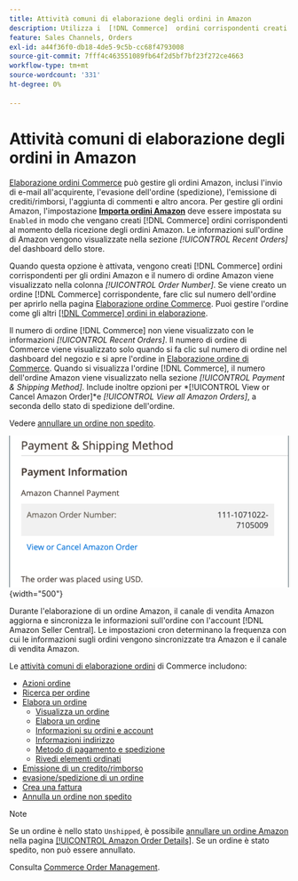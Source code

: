 ```yaml
---
title: Attività comuni di elaborazione degli ordini in Amazon
description: Utilizza i  [!DNL Commerce]  ordini corrispondenti creati per gli ordini di Amazon per gestire l'attività e l'elaborazione degli ordini nell'amministratore [!UICONTROL Commerce].
feature: Sales Channels, Orders
exl-id: a44f36f0-db18-4de5-9c5b-cc68f4793008
source-git-commit: 7fff4c463551089fb64f2d5bf7bf23f272ce4663
workflow-type: tm+mt
source-wordcount: '331'
ht-degree: 0%

---
```


# Attività comuni di elaborazione degli ordini in Amazon

[Elaborazione ordini Commerce](https://experienceleague.adobe.com/docs/commerce-admin/stores-sales/order-management/orders/order-processing.html#process-an-order) può gestire gli ordini Amazon, inclusi l&#39;invio di e-mail all&#39;acquirente, l&#39;evasione dell&#39;ordine (spedizione), l&#39;emissione di crediti/rimborsi, l&#39;aggiunta di commenti e altro ancora. Per gestire gli ordini Amazon, l&#39;impostazione [**Importa ordini Amazon**](./order-settings.md) deve essere impostata su `Enabled` in modo che vengano creati [!DNL Commerce] ordini corrispondenti al momento della ricezione degli ordini Amazon. Le informazioni sull&#39;ordine di Amazon vengono visualizzate nella sezione *[!UICONTROL Recent Orders]* del dashboard dello store.

Quando questa opzione è attivata, vengono creati [!DNL Commerce] ordini corrispondenti per gli ordini Amazon e il numero di ordine Amazon viene visualizzato nella colonna _[!UICONTROL Order Number]_. Se viene creato un ordine [!DNL Commerce] corrispondente, fare clic sul numero dell&#39;ordine per aprirlo nella pagina [Elaborazione ordine Commerce](https://experienceleague.adobe.com/docs/commerce-admin/stores-sales/order-management/orders/order-processing.html#process-an-order). Puoi gestire l&#39;ordine come gli altri [[!DNL Commerce] ordini in elaborazione](https://experienceleague.adobe.com/docs/commerce-admin/stores-sales/order-management/orders/order-processing.html#process-an-order).

Il numero di ordine [!DNL Commerce] non viene visualizzato con le informazioni _[!UICONTROL Recent Orders]_. Il numero di ordine di Commerce viene visualizzato solo quando si fa clic sul numero di ordine nel dashboard del negozio e si apre l&#39;ordine in [Elaborazione ordine di Commerce](https://experienceleague.adobe.com/docs/commerce-admin/stores-sales/order-management/orders/order-processing.html#process-an-order). Quando si visualizza l&#39;ordine [!DNL Commerce], il numero dell&#39;ordine Amazon viene visualizzato nella sezione *[!UICONTROL Payment & Shipping Method]*. Include inoltre opzioni per *[!UICONTROL View or Cancel Amazon Order]*e *[!UICONTROL View all Amazon Orders]*, a seconda dello stato di spedizione dell&#39;ordine.

Vedere [annullare un ordine non spedito](./cancel-unshipped-order.md).

![Informazioni ordine Amazon nell&#39;ordine Commerce](assets/amazon-order-number-payment-info.png){width="500"}

Durante l&#39;elaborazione di un ordine Amazon, il canale di vendita Amazon aggiorna e sincronizza le informazioni sull&#39;ordine con l&#39;account [!DNL Amazon Seller Central]. Le impostazioni cron determinano la frequenza con cui le informazioni sugli ordini vengono sincronizzate tra Amazon e il canale di vendita Amazon.

Le [attività comuni di elaborazione ordini](https://experienceleague.adobe.com/docs/commerce-admin/stores-sales/order-management/orders/order-processing.html#process-an-order) di Commerce includono:

- [Azioni ordine](https://experienceleague.adobe.com/docs/commerce-admin/stores-sales/order-management/orders/orders.html#actions)
- [Ricerca per ordine](https://experienceleague.adobe.com/docs/commerce-admin/stores-sales/order-management/orders/orders.html#order-search)
- [Elabora un ordine](https://experienceleague.adobe.com/docs/commerce-admin/stores-sales/order-management/orders/order-processing.html#process-an-order)
   - [Visualizza un ordine](https://experienceleague.adobe.com/docs/commerce-admin/stores-sales/order-management/orders/order-processing.html#process-an-order#view-an-order)
   - [Elabora un ordine](https://experienceleague.adobe.com/docs/commerce-admin/stores-sales/order-management/orders/order-processing.html#process-an-order#process-an-order)
   - [Informazioni su ordini e account](https://experienceleague.adobe.com/docs/commerce-admin/stores-sales/order-management/orders/order-processing.html#process-an-order#order-and-account-information)
   - [Informazioni indirizzo](https://experienceleague.adobe.com/docs/commerce-admin/stores-sales/order-management/orders/order-processing.html#process-an-order#address-information)
   - [Metodo di pagamento e spedizione](https://experienceleague.adobe.com/docs/commerce-admin/stores-sales/order-management/orders/order-processing.html#process-an-order#payment--shipping-method)
   - [Rivedi elementi ordinati](https://experienceleague.adobe.com/docs/commerce-admin/stores-sales/order-management/orders/order-processing.html#process-an-order#review-items-ordered)
- [Emissione di un credito/rimborso](https://experienceleague.adobe.com/docs/commerce-admin/stores-sales/order-management/credit-memos/credit-memo-create.html)
- [evasione/spedizione di un ordine](https://experienceleague.adobe.com/docs/commerce-admin/stores-sales/order-management/shipments.html#create-a-shipment)
- [Crea una fattura](https://experienceleague.adobe.com/docs/commerce-admin/stores-sales/order-management/invoices.html#create-an-invoice)
- [Annulla un ordine non spedito](./cancel-unshipped-order.md)

>[!NOTE]
>
>Se un ordine è nello stato `Unshipped`, è possibile [annullare un ordine Amazon](./cancel-unshipped-order.md) nella pagina [[!UICONTROL Amazon Order Details]](./amazon-order-details.md). Se un ordine è stato spedito, non può essere annullato.

Consulta [Commerce Order Management](https://experienceleague.adobe.com/docs/commerce-admin/stores-sales/introduction.html#order-management-and-operations).
